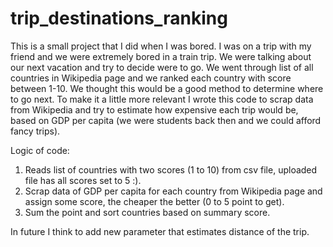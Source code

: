 # trip_destinations_ranking

This is a small project that I did when I was bored. 
I was on a trip with my friend and we were extremely bored in a train trip. We were talking about our next vacation and try to decide were to go. We went through list of all countries in Wikipedia page and we ranked each country with score between 1-10. We thought this would be a good method to determine where to go next.
To make it a little more relevant I wrote this code to scrap data from Wikipedia and try to estimate how expensive each trip would be, based on GDP per capita (we were students back then and we could afford fancy trips).

Logic of code:
1. Reads list of countries with two scores (1 to 10) from csv file, uploaded file has all scores set to 5 :).
2. Scrap data of GDP per capita for each country from Wikipedia page and assign some score, the cheaper the better (0 to 5 point to get).
3. Sum the point and sort countries based on summary score.

In future I think to add new parameter that estimates distance of the trip.

